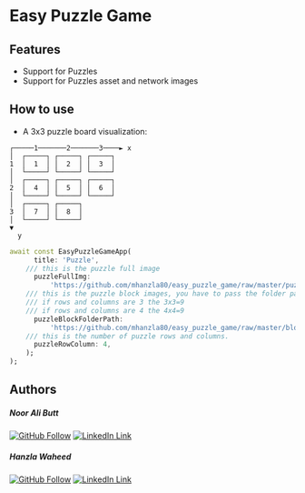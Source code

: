 # Easy Puzzle Game

## Features
- Support for Puzzles
- Support for Puzzles asset and network images

## How to use

* A 3x3 puzzle board visualization:
```
┌─────1───────2───────3────► x
│  ┌─────┐ ┌─────┐ ┌─────┐
1  │  1  │ │  2  │ │  3  │
│  └─────┘ └─────┘ └─────┘
│  ┌─────┐ ┌─────┐ ┌─────┐
2  │  4  │ │  5  │ │  6  │
│  └─────┘ └─────┘ └─────┘
│  ┌─────┐ ┌─────┐
3  │  7  │ │  8  │
│  └─────┘ └─────┘
▼
  y
```

```dart
await const EasyPuzzleGameApp(
      title: 'Puzzle',
    /// this is the puzzle full image
      puzzleFullImg:
          'https://github.com/mhanzla80/easy_puzzle_game/raw/master/puzzle.png',
    /// this is the puzzle block images, you have to pass the folder path in which images are present.
    /// if rows and columns are 3 the 3x3=9
    /// if rows and columns are 4 the 4x4=9
      puzzleBlockFolderPath:
          'https://github.com/mhanzla80/easy_puzzle_game/raw/master/blocks',
    /// this is the number of puzzle rows and columns.
      puzzleRowColumn: 4,
    );
);
```

## Authors
##### Noor Ali Butt
[![GitHub Follow](https://img.shields.io/badge/Connect--blue.svg?logo=Github&longCache=true&style=social&label=Follow)](https://github.com/nooralibutt) [![LinkedIn Link](https://img.shields.io/badge/Connect--blue.svg?logo=linkedin&longCache=true&style=social&label=Connect
)](https://www.linkedin.com/in/nooralibutt)
##### Hanzla Waheed
[![GitHub Follow](https://img.shields.io/badge/Connect--blue.svg?logo=Github&longCache=true&style=social&label=Follow)](https://github.com/mhanzla80) [![LinkedIn Link](https://img.shields.io/badge/Connect--blue.svg?logo=linkedin&longCache=true&style=social&label=Connect
)](https://www.linkedin.com/in/mhanzla80)